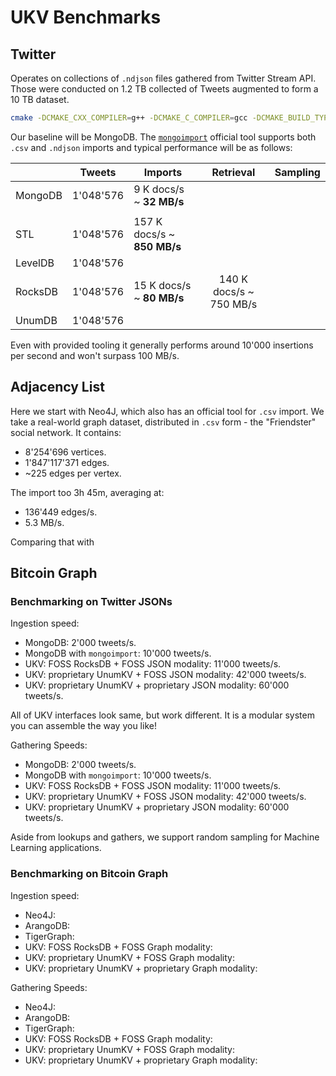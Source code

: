 # UKV Benchmarks

## Twitter

Operates on collections of `.ndjson` files gathered from Twitter Stream API.
Those were conducted on 1.2 TB collected of Tweets augmented to form a 10 TB dataset.

```sh
cmake -DCMAKE_CXX_COMPILER=g++ -DCMAKE_C_COMPILER=gcc -DCMAKE_BUILD_TYPE=Release . && make ukv_stl_twitter_benchmark && ./build/bin/ukv_stl_twitter_benchmark
```

Our baseline will be MongoDB.
The [`mongoimport`](https://www.mongodb.com/docs/database-tools/mongoimport/) official tool supports both `.csv` and `.ndjson` imports and typical performance will be as follows:

|         | Tweets    | Imports                     |        Retrieval        | Sampling |
| ------- | --------- | --------------------------- | :---------------------: | :------: |
| MongoDB | 1'048'576 | 9 K docs/s ~ **32 MB/s**    |                         |          |
|         |           |                             |                         |          |
| STL     | 1'048'576 | 157 K docs/s ~ **850 MB/s** |                         |          |
| LevelDB | 1'048'576 |                             |                         |          |
| RocksDB | 1'048'576 | 15 K docs/s ~ **80 MB/s**   | 140 K docs/s ~ 750 MB/s |          |
| UnumDB  | 1'048'576 |                             |


Even with provided tooling it generally performs around 10'000 insertions per second and won't surpass 100 MB/s.


## Adjacency List

Here we start with Neo4J, which also has an official tool for `.csv` import.
We take a real-world graph dataset, distributed in `.csv` form - the "Friendster" social network.
It contains:

* 8'254'696 vertices.
* 1'847'117'371 edges.
* ~225 edges per vertex.

The import too 3h 45m, averaging at:

* 136'449 edges/s.
* 5.3 MB/s.

Comparing that with 

## Bitcoin Graph


### Benchmarking on Twitter JSONs

Ingestion speed:

* MongoDB: 2'000 tweets/s.
* MongoDB with `mongoimport`: 10'000 tweets/s.
* UKV: FOSS RocksDB + FOSS JSON modality: 11'000 tweets/s.
* UKV: proprietary UnumKV + FOSS JSON modality: 42'000 tweets/s.
* UKV: proprietary UnumKV + proprietary JSON modality: 60'000 tweets/s.

All of UKV interfaces look same, but work different.
It is a modular system you can assemble the way you like!

Gathering Speeds:

* MongoDB: 2'000 tweets/s.
* MongoDB with `mongoimport`: 10'000 tweets/s.
* UKV: FOSS RocksDB + FOSS JSON modality: 11'000 tweets/s.
* UKV: proprietary UnumKV + FOSS JSON modality: 42'000 tweets/s.
* UKV: proprietary UnumKV + proprietary JSON modality: 60'000 tweets/s.

Aside from lookups and gathers, we support random sampling for Machine Learning applications.

### Benchmarking on Bitcoin Graph

Ingestion speed:

* Neo4J:
* ArangoDB:
* TigerGraph:
* UKV: FOSS RocksDB + FOSS Graph modality: 
* UKV: proprietary UnumKV + FOSS Graph modality: 
* UKV: proprietary UnumKV + proprietary Graph modality: 

Gathering Speeds:

* Neo4J:
* ArangoDB:
* TigerGraph:
* UKV: FOSS RocksDB + FOSS Graph modality: 
* UKV: proprietary UnumKV + FOSS Graph modality: 
* UKV: proprietary UnumKV + proprietary Graph modality: 